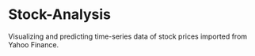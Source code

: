 # Stock-Analysis
Visualizing and predicting time-series data of stock prices imported from Yahoo Finance.
